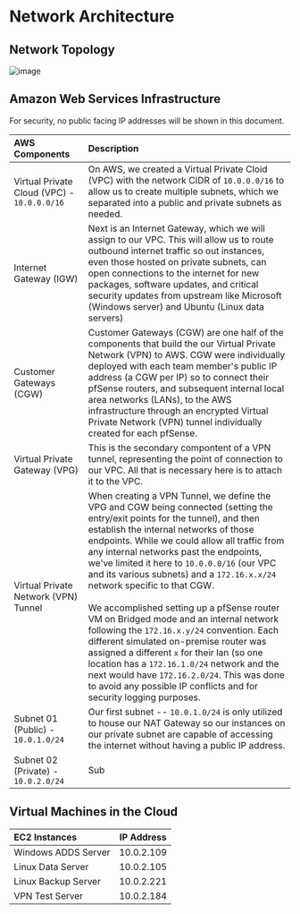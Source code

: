 # Network Architecture

## Network Topology

![image]()

## Amazon Web Services Infrastructure

For security, no public facing IP addresses will be shown in this document.

| **AWS Components**                          | **Description**                                                                                                                                                                                                                                                                                                                                                                                                                                                                                                                                                                                                                                                                                                                                                                                            |
| :------------------------------------------ | :--------------------------------------------------------------------------------------------------------------------------------------------------------------------------------------------------------------------------------------------------------------------------------------------------------------------------------------------------------------------------------------------------------------------------------------------------------------------------------------------------------------------------------------------------------------------------------------------------------------------------------------------------------------------------------------------------------------------------------------------------------------------------------------------------------- |
| Virtual Private Cloud (VPC) - `10.0.0.0/16` | On AWS, we created a Virtual Private Cloid (VPC) with the network CIDR of `10.0.0.0/16` to allow us to create multiple subnets, which we separated into a public and private subnets as needed.                                                                                                                                                                                                                                                                                                                                                                                                                                                                                                                                                                                                            |
| Internet Gateway (IGW)                      | Next is an Internet Gateway, which we will assign to our VPC. This will allow us to route outbound internet traffic so out instances, even those hosted on private subnets, can open connections to the internet for new packages, software updates, and critical security updates from upstream like Microsoft (Windows server) and Ubuntu (Linux data servers)                                                                                                                                                                                                                                                                                                                                                                                                                                           |
| Customer Gateways (CGW)                     | Customer Gateways (CGW) are one half of the components that build the our Virtual Private Network (VPN) to AWS. CGW were individually deployed with each team member's public IP address (a CGW per IP) so to connect their pfSense routers, and subsequent internal local area networks (LANs), to the AWS infrastructure through an encrypted Virtual Private Network (VPN) tunnel individually created for each pfSense.                                                                                                                                                                                                                                                                                                                                                                                |
| Virtual Private Gateway (VPG)               | This is the secondary compontent of a VPN tunnel, representing the point of connection to our VPC. All that is necessary here is to attach it to the VPC.                                                                                                                                                                                                                                                                                                                                                                                                                                                                                                                                                                                                                                                  |
| Virtual Private Network (VPN) Tunnel        | When creating a VPN Tunnel, we define the VPG and CGW being connected (setting the entry/exit points for the tunnel), and then establish the internal networks of those endpoints. While we could allow all traffic from any internal networks past the endpoints, we've limited it here to `10.0.0.0/16` (our VPC and its various subnets) and a `172.16.x.x/24` network specific to that CGW. <br><br>We accomplished setting up a pfSense router VM on Bridged mode and an internal network following the `172.16.x.y/24` convention. Each different simulated on-premise router was assigned a different `x` for their lan (so one location has a `172.16.1.0/24` network and the next would have `172.16.2.0/24`. This was done to avoid any possible IP conflicts and for security logging purposes. |
| Subnet 01 (Public) - `10.0.1.0/24`          | Our first subnet -- `10.0.1.0/24` is only utilized to house our NAT Gateway so our instances on our private subnet are capable of accessing the internet without having a public IP address.                                                                                                                                                                                                                                                                                                                                                                                                                                                                                                                                                                                                               |
| Subnet 02 (Private) - `10.0.2.0/24`         | Sub                                                                                                                                                                                                                                                                                                                                                                                                                                                                                                                                                                                                                                                                                                                                                                                                        |

## Virtual Machines in the Cloud

| **EC2 Instances**   | **IP Address** |
| :------------------ | :------------: |
| Windows ADDS Server |   10.0.2.109   |
| Linux Data Server   |   10.0.2.105   |
| Linux Backup Server |   10.0.2.221   |
| VPN Test Server     |   10.0.2.184   |
